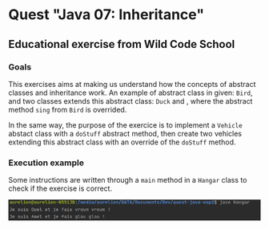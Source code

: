 # Quest "Java 07: Inheritance"

## Educational exercise from Wild Code School

### Goals

This exercises aims at making us understand how the concepts of abstract classes and inheritance work. An example of abstract class in given: <code>Bird</code>, and
two classes extends this abstract class: <code>Duck</code> and </Eagle>, where the abstract method <code>sing</code> from <code>Bird</code> is overrided.

In the same way, the purpose of the exercice is to implement a <code>Vehicle</code> abstact class with a <code>doStuff</code> abstract method, then create two vehicles
extending this abstract class with an override of the <code>doStuff</code> method.

### Execution example

Some instructions are written through a <code>main</code> method in a <code>Hangar</code> class to check if the exercise is correct.

![screen capture](https://github.com/0reldev/quest-java-oop2/blob/master/screen-capture-1.png)
